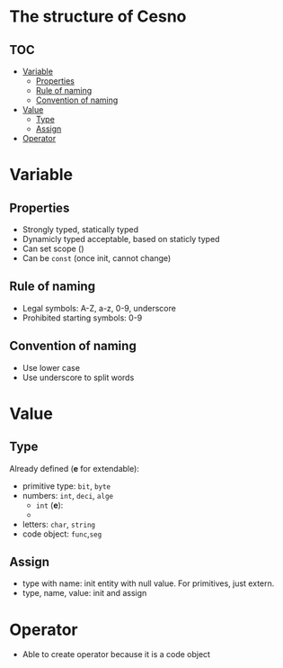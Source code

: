 <h1>The structure of Cesno</h1>

<h2 id="toc">TOC</h2>

- [Variable](#variable)
  - [Properties](#properties)
  - [Rule of naming](#rule-of-naming)
  - [Convention of naming](#convention-of-naming)
- [Value](#value)
  - [Type](#type)
  - [Assign](#assign)
- [Operator](#operator)

Variable
=======================================

Properties
----------

* Strongly typed, statically typed
* Dynamicly typed acceptable, based on staticly typed
* Can set scope ()
* Can be `const` (once init, cannot change)

Rule of naming
---------------

* Legal symbols: A-Z, a-z, 0-9, underscore
* Prohibited starting symbols: 0-9

Convention of naming
--------------------

* Use lower case
* Use underscore to split words

Value
=======================================

Type
----

Already defined (**e** for extendable):

* primitive type: `bit`, `byte`
* numbers: `int`, `deci`, `alge`
  * `int` (**e**): 
  * 
* letters: `char`, `string`
* code object: `func`,`seg`

Assign
------

* type with name: init entity with null value.
  For primitives, just extern.
* type, name, value: init and assign


Operator
=======================================

* Able to create operator because it is a code object